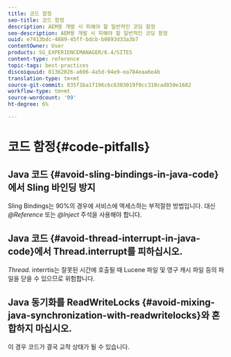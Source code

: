 ```yaml
---
title: 코드 함정
seo-title: 코드 함정
description: AEM용 개발 시 피해야 할 일반적인 코딩 함정
seo-description: AEM용 개발 시 피해야 할 일반적인 코딩 함정
uuid: e7413bdc-4889-45ff-bdcb-b0893d33a3b7
contentOwner: User
products: SG_EXPERIENCEMANAGER/6.4/SITES
content-type: reference
topic-tags: best-practices
discoiquuid: 01362026-a696-4a5d-94e9-ea784eaa6e4b
translation-type: tm+mt
source-git-commit: 835f1ba1f196c6c6303019f0cc310cad850e1682
workflow-type: tm+mt
source-wordcount: '99'
ht-degree: 6%

---
```



# 코드 함정{#code-pitfalls}

## Java 코드 {#avoid-sling-bindings-in-java-code}에서 Sling 바인딩 방지

Sling Bindings는 90%의 경우에 서비스에 액세스하는 부적절한 방법입니다. 대신 *@Reference* 또는 *@Inject* 주석을 사용해야 합니다.

## Java 코드 {#avoid-thread-interrupt-in-java-code}에서 Thread.interrupt를 피하십시오.

*Thread.* interrtis는 잘못된 시간에 호출될 때 Lucene 파일 및 영구 캐시 파일 등의 파일을 닫을 수 있으므로 위험합니다.

## Java 동기화를 ReadWriteLocks {#avoid-mixing-java-synchronization-with-readwritelocks}와 혼합하지 마십시오.

이 경우 코드가 결국 교착 상태가 될 수 있습니다.
